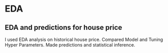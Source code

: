 # EDA
## EDA and predictions for house price
I used EDA analysis on historical house price. 
Compared Model and Tuning Hyper Parameters.
Made predictions and statistical inference.
